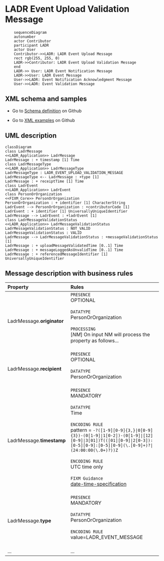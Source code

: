 # LADR Event Upload Validation Message

```mermaid
    sequenceDiagram
    autonumber
    actor Contributor
    participant LADR
    actor User
    Contributor->>LADR: LADR Event Upload Message
    rect rgb(255, 255, 0)
    LADR->>Contributor: LADR Event Upload Validation Message
    end
    LADR->> User: LADR Event Notification Message
    LADR->>User: LADR Event Message 
    User->>LADR: Event Notification Acknowledgment Message       
    User->>LADR: Event Validation Message
```

## XML schema and samples

- Go to [Schema definition](https://github.com/hlepori/test_ladr/tree/main/schemas/ladrEventUploadValidationMessage) on Github

- Go to [XML examples](https://github.com/hlepori/test_ladr/tree/main/samples) on Github

## UML description

```mermaid
classDiagram
class LadrMessage	
<<LADR_Application>> LadrMessage	
LadrMessage : + timestamp [1] Time	
class LadrMessageType	
<<LADR_Application>> LadrMessageType	
LadrMessageType : LADR_EVENT_UPLOAD_VALIDATION_MESSAGE	
LadrMessageType <-- LadrMessage : +type [1]	
LadrMessage : + receiptTime [1] Time	
class LadrEvent	
<<LADR_Application>> LadrEvent	
class PersonOrOrganization	
<<FIXM_Core>> PersonOrOrganization	
PersonOrOrganization : + identifier [1] CharacterString	
LadrEvent --> PersonOrOrganization : +contributorCode [1]	
LadrEvent : + identifier [1] UniversallyUniqueIdentifier	
LadrMessage --> LadrEvent : +ladrEvent [1]	
class LadrMessageValidationStatus	
<<LADR_Application>> LadrMessageValidationStatus	
LadrMessageValidationStatus : NOT_VALID	
LadrMessageValidationStatus : VALID	
LadrMessage --> LadrMessageValidationStatus : +messageValidationStatus [1]	
LadrMessage : + uploadMessageValidatedTime [0..1] Time	
LadrMessage : + messageLoggedAsUnvalidTime [0..1] Time	
LadrMessage : + referencedMessageIdentifier [1] UniversallyUniqueIdentifier	
```

## Message description with business rules

| Property | Rules |
| :---     | :------  |
| LadrMessage.**originator** | `PRESENCE`<br>OPTIONAL<br><br>`DATATYPE`<br>PersonOrOrganization<br><br>`PROCESSING`<br>[*NM*] On input NM will process the property as follows...  <br><br> |
| LadrMessage.**recipient** | `PRESENCE`<br>OPTIONAL<br><br>`DATATYPE`<br>PersonOrOrganization<br><br> |
| LadrMessage.**timestamp** | `PRESENCE`<br>MANDATORY<br><br>`DATATYPE`<br>Time<br><br>`ENCODING RULE`<br>pattern = `-?([1-9][0-9]{3,}\|0[0-9]{3})-(0[1-9]\|1[0-2])-(0[1-9]\|[12][0-9]\|3[01])T(([01][0-9]\|2[0-3]):[0-5][0-9]:[0-5][0-9](\.[0-9]+)?\|(24:00:00(\.0+)?))Z`<br><br>`ENCODING RULE`<br>UTC time only<br><br>`FIXM Guidance`<br>[date-time-specification](https://docs.fixm.aero/#/general-guidance/date-time-specification)<br><br>|
| LadrMessage.**type** | `PRESENCE`<br>MANDATORY<br><br>`DATATYPE`<br>PersonOrOrganization<br><br>`ENCODING RULE`<br>value=LADR_EVENT_MESSAGE<br><br> |
|...|...|